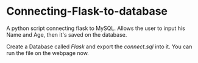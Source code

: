 # Connecting-Flask-to-database
A python script connecting flask to MySQL. Allows the user to input his Name and Age, then it's saved on the database. 

Create a Database called _Flask_ and export the _connect.sql_ into it. You can run the file on the webpage now.
